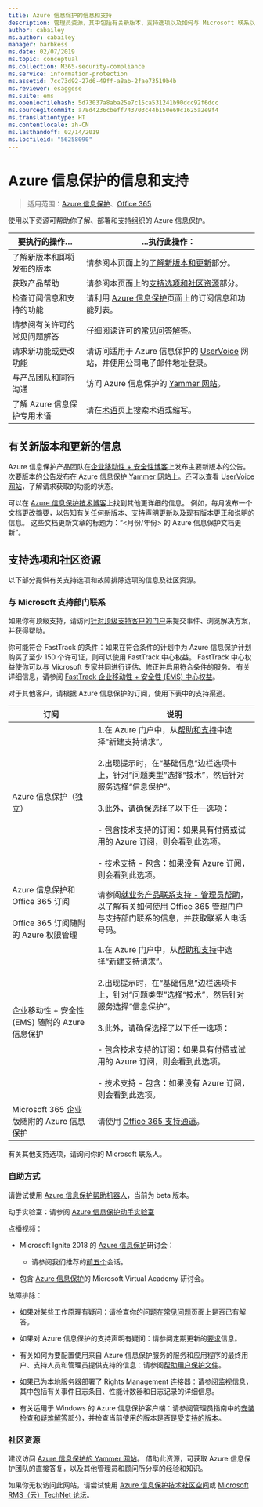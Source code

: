 ```yaml
---
title: Azure 信息保护的信息和支持
description: 管理员资源，其中包括有关新版本、支持选项以及如何与 Microsoft 联系以报告问题的信息。
author: cabailey
ms.author: cabailey
manager: barbkess
ms.date: 02/07/2019
ms.topic: conceptual
ms.collection: M365-security-compliance
ms.service: information-protection
ms.assetid: 7cc73d92-27d6-49ff-a8ab-2fae73519b4b
ms.reviewer: esaggese
ms.suite: ems
ms.openlocfilehash: 5d73037a8aba25e7c15ca531241b90dcc92f6dcc
ms.sourcegitcommit: a78d4236cbeff743703c44b150e69c1625a2e9f4
ms.translationtype: HT
ms.contentlocale: zh-CN
ms.lasthandoff: 02/14/2019
ms.locfileid: "56258090"
---
```

# <a name="information-and-support-for-azure-information-protection"></a>Azure 信息保护的信息和支持

>适用范围：[Azure 信息保护](https://azure.microsoft.com/pricing/details/information-protection)、[Office 365](https://download.microsoft.com/download/E/C/F/ECF42E71-4EC0-48FF-AA00-577AC14D5B5C/Azure_Information_Protection_licensing_datasheet_EN-US.pdf)

使用以下资源可帮助你了解、部署和支持组织的 Azure 信息保护。

|要执行的操作…|...执行此操作：|
|----------------|---------------|
|了解新版本和即将发布的版本|请参阅本页面上的[了解新版本和更新](#information-about-new-releases-and-updates)部分。|
|获取产品帮助|请参阅本页面上的[支持选项和社区资源](#support-options-and-community-resources)部分。|
|检查订阅信息和支持的功能|请利用 [Azure 信息保护](https://azure.microsoft.com/pricing/details/information-protection)页面上的订阅信息和功能列表。|
|请参阅有关许可的常见问题解答|仔细阅读许可的[常见问答解答](https://azure.microsoft.com/pricing/details/information-protection#faq)。|
|请求新功能或更改功能|请访问适用于 Azure 信息保护的 [UserVoice](https://msip.uservoice.com) 网站，并使用公司电子邮件地址登录。|
|与产品团队和同行沟通|访问 Azure 信息保护的 [Yammer 网站](https://www.yammer.com/AskIPTeam)。|
|了解 Azure 信息保护专用术语|请在[术语](terminology.md)页上搜索术语或缩写。|

## <a name="information-about-new-releases-and-updates"></a>有关新版本和更新的信息
Azure 信息保护产品团队在[企业移动性 + 安全性博客](https://techcommunity.microsoft.com/t5/Enterprise-Mobility-Security/bg-p/enterprisemobilityandsecurity/label-name/Azure%20Information%20Protection)上发布主要新版本的公告。 次要版本的公告发布在 Azure 信息保护 [Yammer 网站](https://www.yammer.com/AskIPTeam)上。还可以查看 [UserVoice 网站](https://msip.uservoice.com)，了解请求获取的功能的状态。

可以在 [Azure 信息保护技术博客](https://aka.ms/AIPblog)上找到其他更详细的信息。 例如，每月发布一个文档更改摘要，以告知有关任何新版本、支持声明更新以及现有版本更正和说明的信息。 这些文档更新文章的标题为：“\<月份/年份> 的 Azure 信息保护文档更新”。

## <a name="support-options-and-community-resources"></a>支持选项和社区资源
以下部分提供有关支持选项和故障排除选项的信息及社区资源。

### <a name="to-contact-microsoft-support"></a>与 Microsoft 支持部门联系

如果你有顶级支持，请访问[针对顶级支持客户的门户](https://premier.microsoft.com/)来提交事件、浏览解决方案，并获得帮助。

你可能符合 FastTrack 的条件：如果在符合条件的计划中为 Azure 信息保护计划购买了至少 150 个许可证，则可以使用 FastTrack 中心权益。 FastTrack 中心权益使你可以与 Microsoft 专家共同进行评估、修正并启用符合条件的服务。 有关详细信息，请参阅 [FastTrack 企业移动性 + 安全性 (EMS) 中心权益](/enterprise-mobility-security/Solutions/fasttrack-center-benefit-process-for-enterprise-mobility-suite-ems)。

对于其他客户，请根据 Azure 信息保护的订阅，使用下表中的支持渠道。

|订阅|说明|
|----------------|---------------|
|Azure 信息保护（独立）|1.在 Azure 门户中，从[帮助和支持](https://portal.azure.com/#blade/Microsoft_Azure_Support/HelpAndSupportBlade)中选择“新建支持请求”。<br /><br />2.出现提示时，在“基础信息”边栏选项卡上，针对“问题类型”选择“技术”，然后针对服务选择“信息保护”。 <br /><br />3.此外，请确保选择了以下任一选项：<br /><br />- 包含技术支持的订阅：如果具有付费或试用的 Azure 订阅，则会看到此选项。<br /><br /> - 技术支持 - 包含：如果没有 Azure 订阅，则会看到此选项。|
|Azure 信息保护和 Office 365 订阅<br /><br />Office 365 订阅随附的 Azure 权限管理|请参阅[就业务产品联系支持 - 管理员帮助](https://support.office.com/en-us/article/32a17ca7-6fa0-4870-8a8d-e25ba4ccfd4b)，以了解有关如何使用 Office 365 管理门户与支持部门联系的信息，并获取联系人电话号码。|
|企业移动性 + 安全性 (EMS) 随附的 Azure 信息保护|1.在 Azure 门户中，从[帮助和支持](https://portal.azure.com/#blade/Microsoft_Azure_Support/HelpAndSupportBlade)中选择“新建支持请求”。<br /><br />2.出现提示时，在“基础信息”边栏选项卡上，针对“问题类型”选择“技术”，然后针对服务选择“信息保护”。 <br /><br />3.此外，请确保选择了以下任一选项：<br /><br />- 包含技术支持的订阅：如果具有付费或试用的 Azure 订阅，则会看到此选项。<br /><br /> - 技术支持 - 包含：如果没有 Azure 订阅，则会看到此选项。|
|Microsoft 365 企业版随附的 Azure 信息保护|请使用 [Office 365 支持通道](https://support.office.com/en-us/article/32a17ca7-6fa0-4870-8a8d-e25ba4ccfd4b)。|

有关其他支持选项，请询问你的 Microsoft 联系人。 


### <a name="self-help"></a>自助方式

请尝试使用 [Azure 信息保护帮助机器人](help-bot.md)，当前为 beta 版本。

动手实验室：请参阅 [Azure 信息保护动手实验室](https://techcommunity.microsoft.com/t5/Azure-Information-Protection/Azure-Information-Protection-Hands-On-Lab/ba-p/265433)

点播视频：

- Microsoft Ignite 2018 的 [Azure 信息保护](https://myignite.techcommunity.microsoft.com/sessions?q=Azure%2520Information%2520Protection)研讨会：
    
    - 请参阅我们推荐的[前五个](what-is-information-protection.md#microsoft-ignite)会话。

- 包含 [Azure 信息保护](https://mva.microsoft.com/search/SearchResults.aspx#!q=Azure%20Information%20protection)的 Microsoft Virtual Academy 研讨会。

故障排除：

- 如果对某些工作原理有疑问：请检查你的问题在[常见问题](faqs.md)页面上是否已有解答。

- 如果对 Azure 信息保护的支持声明有疑问：请参阅定期更新的[要求](requirements.md)信息。

- 有关如何为要配置使用来自 Azure 信息保护服务的服务和应用程序的最终用户、支持人员和管理员提供支持的信息：请参阅[帮助用户保护文件](help-users.md)。

- 如果已为本地服务器部署了 Rights Management 连接器：请参阅[监视](monitor-rms-connector.md)信息，其中包括有关事件日志条目、性能计数器和日志记录的详细信息。

- 有关适用于 Windows 的 Azure 信息保护客户端：请参阅管理员指南中的[安装检查和疑难解答](./rms-client/client-admin-guide.md#installation-checks-and-troubleshooting)部分，并检查当前使用的版本是否是[受支持的版本](./rms-client/client-version-release-history.md#servicing-information-and-timelines)。

### <a name="community-resources"></a>社区资源

建议访问 [Azure 信息保护的 Yammer 网站](https://www.yammer.com/AskIPTeam)。 借助此资源，可获取 Azure 信息保护团队的直接答复，以及其他管理员和顾问所分享的经验和知识。

如果你无权访问此网站，请尝试使用 [Azure 信息保护技术社区空间](https://techcommunity.microsoft.com/t5/Azure-Information-Protection/bd-p/Azure-Information-Protection)或 [Microsoft RMS（云）TechNet 论坛](https://social.technet.microsoft.com/Forums/en-US/home?forum=rmscloud)。


